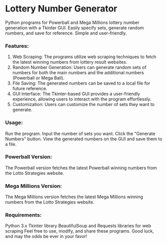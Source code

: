 # Lottery Number Generator
Python programs for Powerball and Mega Millions lottery number generation with a Tkinter GUI. Easily specify sets, generate random numbers, and save for reference. Simple and user-friendly.

### Features:

1. Web Scraping: The programs utilize web scraping techniques to fetch the latest winning numbers from lottery result websites.
2. Random Number Generation: Users can generate random sets of numbers for both the main numbers and the additional numbers (Powerball or Mega Ball).
3. File Saving: The generated numbers can be saved to a local file for future reference.
4. GUI Interface: The Tkinter-based GUI provides a user-friendly experience, allowing users to interact with the program effortlessly.
5. Customization: Users can customize the number of sets they want to generate.

### Usage:

Run the program.
Input the number of sets you want.
Click the "Generate Numbers" button.
View the generated numbers on the GUI and save them to a file.

### Powerball Version:
The Powerball version fetches the latest Powerball winning numbers from the Lotto Strategies website.

### Mega Millions Version:
The Mega Millions version fetches the latest Mega Millions winning numbers from the Lotto Strategies website.

### Requirements:

Python 3.x
Tkinter library
BeautifulSoup and Requests libraries for web scraping
Feel free to use, modify, and share these programs. Good luck, and may the odds be ever in your favor!
